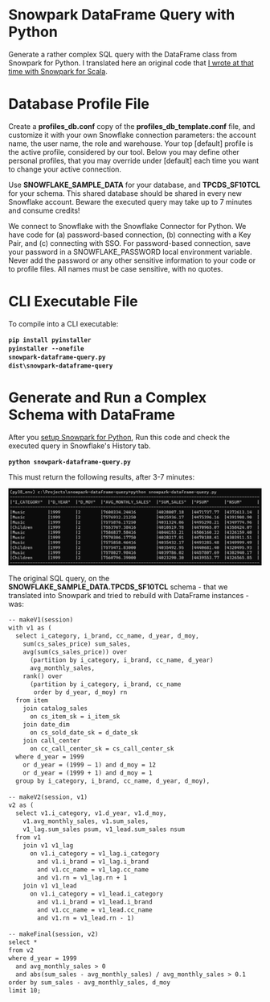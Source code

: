 Snowpark DataFrame Query with Python
====================================

Generate a rather complex SQL query with the DataFrame class from Snowpark for Python. I translated here an original code that [I wrote at that time with Snowpark for Scala](https://medium.com/snowflake/how-to-create-a-complex-query-with-snowpark-dataframe-579cf3d9126d).

# Database Profile File

Create a **profiles_db.conf** copy of the **profiles_db_template.conf** file, and customize it with your own Snowflake connection parameters: the account name, the user name, the role and warehouse. Your top [default] profile is the active profile, considered by our tool. Below you may define other personal profiles, that you may override under [default] each time you want to change your active connection.

Use **SNOWFLAKE_SAMPLE_DATA** for your database, and **TPCDS_SF10TCL** for your schema. This shared database should be shared in every new Snowflake account. Beware the executed query may take up to 7 minutes and consume credits!

We connect to Snowflake with the Snowflake Connector for Python. We have code for (a) password-based connection, (b) connecting with a Key Pair, and (c) connecting with SSO. For password-based connection, save your password in a SNOWFLAKE_PASSWORD local environment variable. Never add the password or any other sensitive information to your code or to profile files. All names must be case sensitive, with no quotes.

# CLI Executable File

To compile into a CLI executable:

**<code>pip install pyinstaller</code>**  
**<code>pyinstaller --onefile snowpark-dataframe-query.py</code>**  
**<code>dist\snowpark-dataframe-query</code>**  

# Generate and Run a Complex Schema with DataFrame

After you [setup Snowpark for Python](https://docs.snowflake.com/en/developer-guide/snowpark/python/setup), Run this code and check the executed query in Snowflake's History tab.

**<code>python snowpark-dataframe-query.py</code>**

This must return the following results, after 3-7 minutes:

![Query Results](images/query-results.png)

The original SQL query, on the **SNOWFLAKE_SAMPLE_DATA.TPCDS_SF10TCL** schema - that we translated into Snowpark and tried to rebuild with DataFrame instances - was:

```
-- makeV1(session)
with v1 as (
  select i_category, i_brand, cc_name, d_year, d_moy,
    sum(cs_sales_price) sum_sales,
    avg(sum(cs_sales_price)) over
      (partition by i_category, i_brand, cc_name, d_year)
      avg_monthly_sales,
    rank() over
      (partition by i_category, i_brand, cc_name
       order by d_year, d_moy) rn
  from item
    join catalog_sales
      on cs_item_sk = i_item_sk
    join date_dim
      on cs_sold_date_sk = d_date_sk
    join call_center
      on cc_call_center_sk = cs_call_center_sk
  where d_year = 1999
    or d_year = (1999 – 1) and d_moy = 12
    or d_year = (1999 + 1) and d_moy = 1
  group by i_category, i_brand, cc_name, d_year, d_moy),

-- makeV2(session, v1)
v2 as (
  select v1.i_category, v1.d_year, v1.d_moy,
    v1.avg_monthly_sales, v1.sum_sales,
    v1_lag.sum_sales psum, v1_lead.sum_sales nsum
  from v1
    join v1 v1_lag
      on v1.i_category = v1_lag.i_category
        and v1.i_brand = v1_lag.i_brand
        and v1.cc_name = v1_lag.cc_name
        and v1.rn = v1_lag.rn + 1
    join v1 v1_lead
      on v1.i_category = v1_lead.i_category
        and v1.i_brand = v1_lead.i_brand
        and v1.cc_name = v1_lead.cc_name
        and v1.rn = v1_lead.rn - 1)

-- makeFinal(session, v2)
select *
from v2
where d_year = 1999
  and avg_monthly_sales > 0
  and abs(sum_sales - avg_monthly_sales) / avg_monthly_sales > 0.1
order by sum_sales - avg_monthly_sales, d_moy
limit 10;
```
